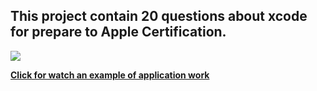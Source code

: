 ## This project contain 20 questions about xcode for prepare to Apple Certification.

<img src="https://github.com/ko1om8o/Certification-Test/blob/master/raw/CertificationTestReadmePic.png" align = "center">

<a href="https://youtu.be/2zJyqlvA-K8" align = "center">**Click for watch an example of application work**</a>
